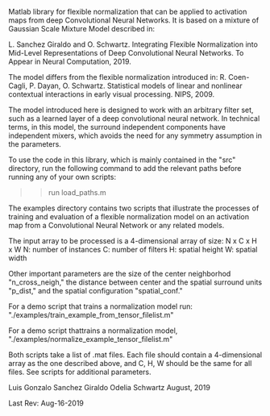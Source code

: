 Matlab library for flexible normalization that can be applied to
activation maps from deep Convolutional Neural Networks. It is based
on a mixture of Gaussian Scale Mixture Model described in:

L. Sanchez Giraldo and O. Schwartz. Integrating Flexible Normalization
into Mid-Level Representations of Deep Convolutional Neural Networks.
To Appear in Neural Computation, 2019.

The model differs from the flexible normalization introduced in: 
R. Coen-Cagli, P. Dayan, O. Schwartz. Statistical models of linear and
nonlinear contextual interactions in early visual processing. NIPS, 2009.

The model introduced here is designed to work with an arbitrary filter set, 
such as a learned layer of a deep convolutional neural network. In technical 
terms, in this model, the surround independent components have independent
mixers, which avoids the need for any symmetry assumption in the
parameters.

To use the code in this library, which is mainly contained in the "src"
directory, run the following command to add the relevant paths before
running any of your own scripts:  
>> run load_paths.m


The examples directory contains two scripts that illustrate the processes
of training and evaluation of a flexible normalization model on an
activation map from a Convolutional Neural Network or any related models.

The input array to be processed is a 4-dimensional array of size:
    	  	      N x C x H x W
N: number of instances
C: number of filters
H: spatial height
W: spatial width

Other important parameters are the size of the center neighborhod "n_cross_neigh,"
the distance between center and the spatial surround units "p_dist," and the spatial
configuration "spatial_conf."

For a demo script that trains a normalization model run:
"./examples/train_example_from_tensor_filelist.m"  


For a demo script thattrains a normalization model,
"./examples/normalize_example_tensor_filelist.m"  


Both scripts take a list of .mat files. Each file should contain a 4-dimensional
array as the one described above, and C, H, W should be the same for all files.
See scripts for additional parameters.

Luis Gonzalo Sanchez Giraldo
Odelia Schwartz 
August, 2019

Last Rev: Aug-16-2019
